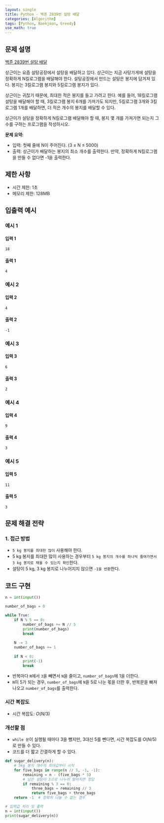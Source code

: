 ```yaml
---
layout: single
title: Python - 백준 2839번 설탕 배달
categories: [Algorithm]
tags: [Python, Baekjoon, Greedy]
use_math: true
---
```


## 문제 설명
[백준 2839번 설탕 배달](https://www.acmicpc.net/problem/2839)

상근이는 요즘 설탕공장에서 설탕을 배달하고 있다. 상근이는 지금 사탕가게에 설탕을 정확하게 N킬로그램을 배달해야 한다. 설탕공장에서 만드는 설탕은 봉지에 담겨져 있다. 봉지는 3킬로그램 봉지와 5킬로그램 봉지가 있다.

상근이는 귀찮기 때문에, 최대한 적은 봉지를 들고 가려고 한다. 예를 들어, 18킬로그램 설탕을 배달해야 할 때, 3킬로그램 봉지 6개를 가져가도 되지만, 5킬로그램 3개와 3킬로그램 1개를 배달하면, 더 적은 개수의 봉지를 배달할 수 있다.

상근이가 설탕을 정확하게 N킬로그램 배달해야 할 때, 봉지 몇 개를 가져가면 되는지 그 수를 구하는 프로그램을 작성하시오.

**문제 요약:**
- 입력: 첫째 줄에 N이 주어진다. (3 ≤ N ≤ 5000)
- 출력: 상근이가 배달하는 봉지의 최소 개수를 출력한다. 만약, 정확하게 N킬로그램을 만들 수 없다면 -1을 출력한다.

## 제한 사항
- 시간 제한: 1초
- 메모리 제한: 128MB

## 입출력 예시

### 예시 1

#### 입력 1

```plaintext
18
```

#### 출력 1

```plaintext
4
```

### 예시 2

#### 입력 2

```plaintext
4
```

#### 출력 2

```plaintext
-1
```

### 예시 3

#### 입력 3

```plaintext
6
```

#### 출력 3

```plaintext
2
```

### 예시 4

#### 입력 4

```plaintext
9
```

#### 출력 4

```plaintext
3
```

### 예시 5

#### 입력 5

```plaintext
11
```

#### 출력 5

```plaintext
3
```

## 문제 해결 전략

### 1. 접근 방법
- `5 kg 봉지를 최대한 많이` 사용해야 한다.
- 5 kg 봉지를 최대한 많이 사용하는 경우부터 `5 kg 봉지의 개수를 하나씩 줄여가면서 3 kg 봉지로 채울 수 있는지 확인`한다.
- 설탕이 5 kg, 3 kg 봉지로 나누어지지 않으면 `-1을 반환`한다.

## 코드 구현

```python
n = int(input())

number_of_bags = 0

while True:
    if N % 5 == 0:
        number_of_bags += N // 5
        print(number_of_bags)
        break
    
    N -= 3
    number_of_bags += 1
    
    if N < 0:
        print(-1)
        break
```

* 반복마다 `N`에서 `3`을 빼면서 `N`을 줄이고, `number_of_bags`에 1을 더한다.
* `N`이 5가 되는 경우, `number_of_bags`에 `N`을 5로 나눈 몫을 더한 후, 반복문을 빠져나오고 `number_of_bags`를 출력한다. 

### 시간 복잡도

* 시간 복잡도: $O(N/3)$

### 개선할 점

* `while 문`이 실행될 때마다 3을 뺐지만, 3대신 5를 뺀다면, 시간 복잡도를 $O(N/5)$로 만들 수 있다.
* 코드를 더 짧고 간결하게 할 수 있다.

```python
def sugar_delivery(n):
    # 5kg 봉지 개수의 최대값부터 시작
    for five_bags in range(n // 5, -1, -1):
        remaining = n - (five_bags * 5)
        # 남은 설탕이 3으로 나누어 떨어지면 정답
        if remaining % 3 == 0:
            three_bags = remaining // 3
            return five_bags + three_bags
    return -1  # 정확히 나눌 수 없는 경우

# 입력값 처리 및 출력
n = int(input())
print(sugar_delivery(n))
```